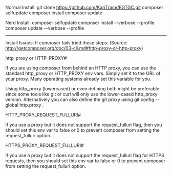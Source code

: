 Normal Install:
git clone https://github.com/KariTrace/EGTGC.git
composer selfupdate
composer install
composer update

Nerd Install:
composer selfupdate
composer install --verbose --profile
composer update --verbose --profile


*****
Install Issues:
If composer fails tried these steps:
(Source: http://getcomposer.org/doc/03-cli.md#http-proxy-or-http-proxy)

http_proxy or HTTP_PROXY#

If you are using composer from behind an HTTP proxy, you can use the standard http_proxy or HTTP_PROXY env vars. Simply set it to the URL of your proxy. Many operating systems already set this variable for you.

Using http_proxy (lowercased) or even defining both might be preferable since some tools like git or curl will only use the lower-cased http_proxy version. Alternatively you can also define the git proxy using git config --global http.proxy <proxy url>.

HTTP_PROXY_REQUEST_FULLURI#

If you use a proxy but it does not support the request_fulluri flag, then you should set this env var to false or 0 to prevent composer from setting the request_fulluri option.

HTTPS_PROXY_REQUEST_FULLURI#

If you use a proxy but it does not support the request_fulluri flag for HTTPS requests, then you should set this env var to false or 0 to prevent composer from setting the request_fulluri option.